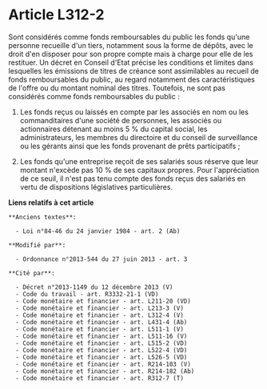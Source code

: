 # Article L312-2

Sont considérés comme fonds remboursables du public les fonds qu'une personne recueille d'un tiers, notamment sous la forme
de dépôts, avec le droit d'en disposer pour son propre compte mais à charge pour elle de les restituer. Un décret en Conseil
d'Etat précise les conditions et limites dans lesquelles les émissions de titres de créance sont assimilables au recueil de
fonds remboursables du public, au regard notamment des caractéristiques de l'offre ou du montant nominal des titres.
Toutefois, ne sont pas considérés comme fonds remboursables du public : 

1. Les fonds reçus ou laissés en compte par les associés en nom ou les commanditaires d'une société de personnes, les
associés ou actionnaires détenant au moins 5 % du capital social, les administrateurs, les membres du directoire et du
conseil de surveillance ou les gérants ainsi que les fonds provenant de prêts participatifs ;

2. Les fonds qu'une entreprise reçoit de ses salariés sous réserve que leur montant n'excède pas 10 % de ses capitaux
propres. Pour l'appréciation de ce seuil, il n'est pas tenu compte des fonds reçus des salariés en vertu de dispositions
législatives particulières.

**Liens relatifs à cet article**

	**Anciens textes**:

	  - Loi n°84-46 du 24 janvier 1984 - art. 2 (Ab)

	**Modifié par**:

	  - Ordonnance n°2013-544 du 27 juin 2013 - art. 3

	**Cité par**:

	  - Décret n°2013-1149 du 12 décembre 2013 (V)
	  - Code du travail - art. R3332-21-1 (VD)
	  - Code monétaire et financier - art. L211-20 (VD)
	  - Code monétaire et financier - art. L213-3 (V)
	  - Code monétaire et financier - art. L312-4 (V)
	  - Code monétaire et financier - art. L431-4 (Ab)
	  - Code monétaire et financier - art. L511-1 (V)
	  - Code monétaire et financier - art. L511-16 (V)
	  - Code monétaire et financier - art. L515-2 (VD)
	  - Code monétaire et financier - art. L522-4 (VD)
	  - Code monétaire et financier - art. L526-5 (VD)
	  - Code monétaire et financier - art. R214-103 (V)
	  - Code monétaire et financier - art. R214-182 (Ab)
	  - Code monétaire et financier - art. R312-7 (T)
